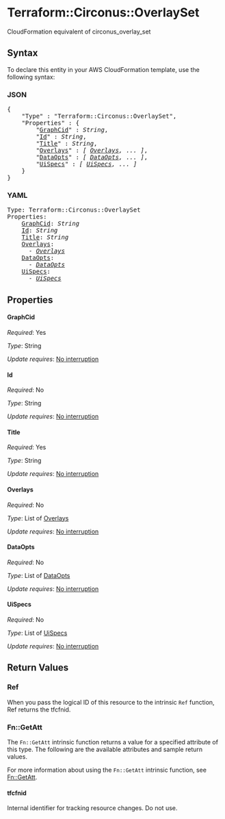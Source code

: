 # Terraform::Circonus::OverlaySet

CloudFormation equivalent of circonus_overlay_set

## Syntax

To declare this entity in your AWS CloudFormation template, use the following syntax:

### JSON

<pre>
{
    "Type" : "Terraform::Circonus::OverlaySet",
    "Properties" : {
        "<a href="#graphcid" title="GraphCid">GraphCid</a>" : <i>String</i>,
        "<a href="#id" title="Id">Id</a>" : <i>String</i>,
        "<a href="#title" title="Title">Title</a>" : <i>String</i>,
        "<a href="#overlays" title="Overlays">Overlays</a>" : <i>[ <a href="overlays.md">Overlays</a>, ... ]</i>,
        "<a href="#dataopts" title="DataOpts">DataOpts</a>" : <i>[ <a href="dataopts.md">DataOpts</a>, ... ]</i>,
        "<a href="#uispecs" title="UiSpecs">UiSpecs</a>" : <i>[ <a href="uispecs.md">UiSpecs</a>, ... ]</i>
    }
}
</pre>

### YAML

<pre>
Type: Terraform::Circonus::OverlaySet
Properties:
    <a href="#graphcid" title="GraphCid">GraphCid</a>: <i>String</i>
    <a href="#id" title="Id">Id</a>: <i>String</i>
    <a href="#title" title="Title">Title</a>: <i>String</i>
    <a href="#overlays" title="Overlays">Overlays</a>: <i>
      - <a href="overlays.md">Overlays</a></i>
    <a href="#dataopts" title="DataOpts">DataOpts</a>: <i>
      - <a href="dataopts.md">DataOpts</a></i>
    <a href="#uispecs" title="UiSpecs">UiSpecs</a>: <i>
      - <a href="uispecs.md">UiSpecs</a></i>
</pre>

## Properties

#### GraphCid

_Required_: Yes

_Type_: String

_Update requires_: [No interruption](https://docs.aws.amazon.com/AWSCloudFormation/latest/UserGuide/using-cfn-updating-stacks-update-behaviors.html#update-no-interrupt)

#### Id

_Required_: No

_Type_: String

_Update requires_: [No interruption](https://docs.aws.amazon.com/AWSCloudFormation/latest/UserGuide/using-cfn-updating-stacks-update-behaviors.html#update-no-interrupt)

#### Title

_Required_: Yes

_Type_: String

_Update requires_: [No interruption](https://docs.aws.amazon.com/AWSCloudFormation/latest/UserGuide/using-cfn-updating-stacks-update-behaviors.html#update-no-interrupt)

#### Overlays

_Required_: No

_Type_: List of <a href="overlays.md">Overlays</a>

_Update requires_: [No interruption](https://docs.aws.amazon.com/AWSCloudFormation/latest/UserGuide/using-cfn-updating-stacks-update-behaviors.html#update-no-interrupt)

#### DataOpts

_Required_: No

_Type_: List of <a href="dataopts.md">DataOpts</a>

_Update requires_: [No interruption](https://docs.aws.amazon.com/AWSCloudFormation/latest/UserGuide/using-cfn-updating-stacks-update-behaviors.html#update-no-interrupt)

#### UiSpecs

_Required_: No

_Type_: List of <a href="uispecs.md">UiSpecs</a>

_Update requires_: [No interruption](https://docs.aws.amazon.com/AWSCloudFormation/latest/UserGuide/using-cfn-updating-stacks-update-behaviors.html#update-no-interrupt)

## Return Values

### Ref

When you pass the logical ID of this resource to the intrinsic `Ref` function, Ref returns the tfcfnid.

### Fn::GetAtt

The `Fn::GetAtt` intrinsic function returns a value for a specified attribute of this type. The following are the available attributes and sample return values.

For more information about using the `Fn::GetAtt` intrinsic function, see [Fn::GetAtt](https://docs.aws.amazon.com/AWSCloudFormation/latest/UserGuide/intrinsic-function-reference-getatt.html).

#### tfcfnid

Internal identifier for tracking resource changes. Do not use.

